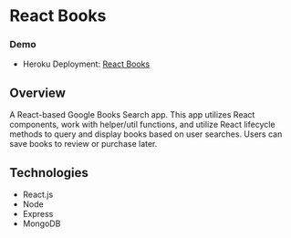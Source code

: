 # React Books

### Demo
* Heroku Deployment: [React Books](https://evening-brook-28632.herokuapp.com/)

## Overview
A React-based Google Books Search app. This app utilizes React components, work with helper/util functions, and utilize React lifecycle methods to query and display books based on user searches.  Users can save books to review or purchase later.

## Technologies
* React.js
* Node
* Express 
* MongoDB
